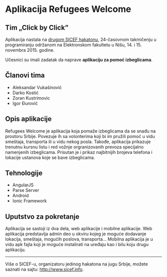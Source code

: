 # Aplikacija Refugees Welcome
## Tim „Click by Click”

Aplikacija nastala na [drugom SICEF hakatonu](http://sicef.info/hakaton/hakaton-2015.html), 24-časovnom takmičenju u programiranju održanom na Elektronskom fakultetu u Nišu, 14. i 15. novembra 2015. godine. 

Učesnici su imali zadatak da naprave **aplikaciju za pomoć izbeglicama**.


## Članovi tima
* Aleksandar Vukašinović
* Darko Kostić
* Zoran Kustrimovic
* Igor Đurović


## Opis aplikacije
Refugees Welcome je aplikacija koja pomaže izbeglicama da se snađu na prostoru Srbije. Povezuje ih sa volonterima koji bi im pružili pomoć u vidu smeštaja, transporta ili u vidu nekog posla. Takođe, aplikacija prikazuje trenutnu kursnu listu i red vožnje orgranizovanih prevoza specijalno namenjenih izbeglicama. Prisutan je i prikaz najbitnijih brojeva telefona i lokacije ustanova koje se bave izbeglicama.


## Tehnologije
* AngularJS
* Parse Server
* Android
* Ionic Framework


## Uputstvo za pokretanje
Aplikacija se sastoji iz dva dela, web aplikacije i mobilne aplikacije. Web aplikacija predstavlja admin deo u okviru kojeg je moguće dodavanje lokacija, smeštaja, mogućih poslova, transporta... Mobilna aplikacija je u vidu apk fajla koji je moguće instalirati na uređaju kao i bilu koju drugu aplikaciju.

----------
Više o SICEF-u, organizatoru jedinog hakatona na jugu Srbije, možete saznati na sajtu: http://www.sicef.info. 